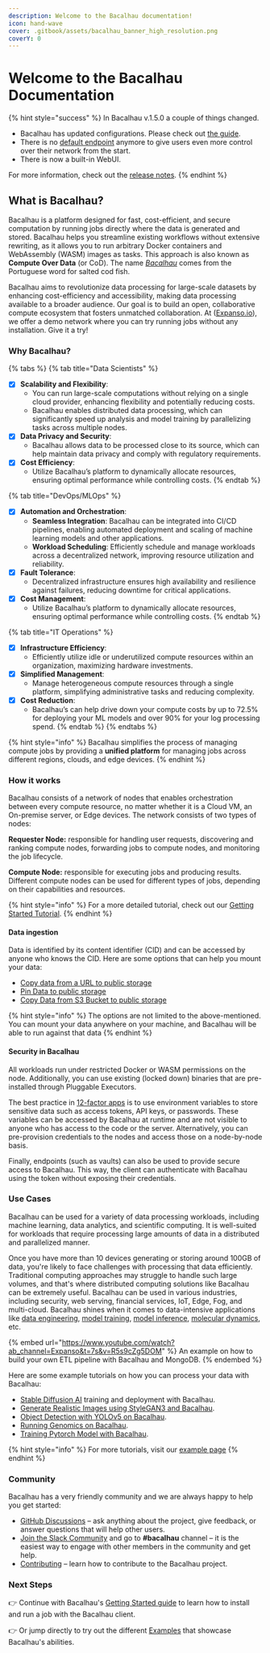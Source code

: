 ```yaml
---
description: Welcome to the Bacalhau documentation!
icon: hand-wave
cover: .gitbook/assets/bacalhau_banner_high_resolution.png
coverY: 0
---
```


# Welcome to the Bacalhau Documentation

{% hint style="success" %}
In Bacalhau v.1.5.0 a couple of things changed.

* Bacalhau has updated configurations. Please check out [the guide](guides/updated-configuration-management.md).
* There is no [default endpoint](help-and-faq/release-notes/v1.5.0-release-notes.md) anymore to give users even more control over their network from the start.
* There is now a built-in WebUI.

For more information, check out the [release notes](help-and-faq/release-notes/v1.5.0-release-notes.md).
{% endhint %}

## What is Bacalhau?

Bacalhau is a platform designed for fast, cost-efficient, and secure computation by running jobs directly where the data is generated and stored. Bacalhau helps you streamline existing workflows without extensive rewriting, as it allows you to run arbitrary Docker containers and WebAssembly (WASM) images as tasks. This approach is also known as **Compute Over Data** (or CoD). The name [_Bacalhau_](https://translate.google.com/?sl=pt\&tl=en\&text=bacalhau\&op=translate) comes from the Portuguese word for salted cod fish.

Bacalhau aims to revolutionize data processing for large-scale datasets by enhancing cost-efficiency and accessibility, making data processing available to a broader audience. Our goal is to build an open, collaborative compute ecosystem that fosters unmatched collaboration. At ([Expanso.io](https://expanso.io)), we offer a demo network where you can try running jobs without any installation. Give it a try!

### Why Bacalhau?

{% tabs %}
{% tab title="Data Scientists" %}
* [x] **Scalability and Flexibility**:
  * You can run large-scale computations without relying on a single cloud provider, enhancing flexibility and potentially reducing costs.
  * Bacalhau enables distributed data processing, which can significantly speed up analysis and model training by parallelizing tasks across multiple nodes.
* [x] **Data Privacy and Security**:
  * Bacalhau allows data to be processed close to its source, which can help maintain data privacy and comply with regulatory requirements.
* [x] **Cost Efficiency**:
  * Utilize Bacalhau’s platform to dynamically allocate resources, ensuring optimal performance while controlling costs.
{% endtab %}

{% tab title="DevOps/MLOps" %}
* [x] **Automation and Orchestration**:
  * **Seamless Integration**: Bacalhau can be integrated into CI/CD pipelines, enabling automated deployment and scaling of machine learning models and other applications.
  * **Workload Scheduling**: Efficiently schedule and manage workloads across a decentralized network, improving resource utilization and reliability.
* [x] **Fault Tolerance**:
  * Decentralized infrastructure ensures high availability and resilience against failures, reducing downtime for critical applications.
* [x] **Cost Management**:
  * Utilize Bacalhau’s platform to dynamically allocate resources, ensuring optimal performance while controlling costs.
{% endtab %}

{% tab title="IT Operations" %}
* [x] **Infrastructure Efficiency**:&#x20;
  * Efficiently utilize idle or underutilized compute resources within an organization, maximizing hardware investments.
* [x] **Simplified Management**:&#x20;
  * Manage heterogeneous compute resources through a single platform, simplifying administrative tasks and reducing complexity.
* [x] **Cost Reduction**:&#x20;
  * Bacalhau’s can help drive down your compute costs by up to 72.5% for deploying your ML models and over 90% for your log processing spend.
{% endtab %}
{% endtabs %}

{% hint style="info" %}
Bacalhau simplifies the process of managing compute jobs by providing a **unified platform** for managing jobs across different regions, clouds, and edge devices.
{% endhint %}

### How it works

Bacalhau consists of a network of nodes that enables orchestration between every compute resource, no matter whether it is a Cloud VM, an On-premise server, or Edge devices. The network consists of two types of nodes:

**Requester Node:** responsible for handling user requests, discovering and ranking compute nodes, forwarding jobs to compute nodes, and monitoring the job lifecycle.

**Compute Node:** responsible for executing jobs and producing results. Different compute nodes can be used for different types of jobs, depending on their capabilities and resources.

{% hint style="info" %}
For a more detailed tutorial, check out our [Getting Started Tutorial](broken-reference).
{% endhint %}

#### Data ingestion

Data is identified by its content identifier (CID) and can be accessed by anyone who knows the CID. Here are some options that can help you mount your data:

* [Copy data from a URL to public storage](setting-up/data-ingestion/from-url.md)
* [Pin Data to public storage](setting-up/data-ingestion/pin.md)
* [Copy Data from S3 Bucket to public storage](setting-up/data-ingestion/s3.md)

{% hint style="info" %}
The options are not limited to the above-mentioned. You can mount your data anywhere on your machine, and Bacalhau will be able to run against that data
{% endhint %}

#### Security in Bacalhau

All workloads run under restricted Docker or WASM permissions on the node. Additionally, you can use existing (locked down) binaries that are pre-installed through Pluggable Executors.

The best practice in [12-factor apps](https://12factor.net/) is to use environment variables to store sensitive data such as access tokens, API keys, or passwords. These variables can be accessed by Bacalhau at runtime and are not visible to anyone who has access to the code or the server. Alternatively, you can pre-provision credentials to the nodes and access those on a node-by-node basis.

Finally, endpoints (such as vaults) can also be used to provide secure access to Bacalhau. This way, the client can authenticate with Bacalhau using the token without exposing their credentials.

### Use Cases

Bacalhau can be used for a variety of data processing workloads, including machine learning, data analytics, and scientific computing. It is well-suited for workloads that require processing large amounts of data in a distributed and parallelized manner.

Once you have more than 10 devices generating or storing around 100GB of data, you're likely to face challenges with processing that data efficiently. Traditional computing approaches may struggle to handle such large volumes, and that's where distributed computing solutions like Bacalhau can be extremely useful. Bacalhau can be used in various industries, including security, web serving, financial services, IoT, Edge, Fog, and multi-cloud. Bacalhau shines when it comes to data-intensive applications like [data engineering](examples/data-engineering/), [model training](examples/model-training/), [model inference](examples/model-inference/), [molecular dynamics](examples/molecular-dynamics/), etc.

{% embed url="https://www.youtube.com/watch?ab_channel=Expanso&t=7s&v=R5s9cZg5DOM" %}
An example on how to build your own ETL pipeline with Bacalhau and MongoDB.
{% endembed %}

Here are some example tutorials on how you can process your data with Bacalhau:

* [Stable Diffusion AI](examples/model-inference/stable-diffusion-checkpoint-inference.md) training and deployment with Bacalhau.
* [Generate Realistic Images using StyleGAN3 and Bacalhau](examples/model-inference/generate-realistic-images-using-stylegan3-and-bacalhau.md).
* [Object Detection with YOLOv5 on Bacalhau](examples/model-inference/object-detection-with-yolov5-on-bacalhau.md).
* [Running Genomics on Bacalhau](examples/molecular-dynamics/genomics-data-generation.md).
* [Training Pytorch Model with Bacalhau](examples/model-training/training-pytorch-model-with-bacalhau.md).

{% hint style="info" %}
For more tutorials, visit our [example page](broken-reference)
{% endhint %}

### Community

Bacalhau has a very friendly community and we are always happy to help you get started:

* [GitHub Discussions](https://github.com/bacalhau-project/bacalhau/discussions) – ask anything about the project, give feedback, or answer questions that will help other users.
* [Join the Slack Community](https://bit.ly/bacalhau-project-slack) and go to **#bacalhau** channel – it is the easiest way to engage with other members in the community and get help.
* [Contributing](community/ways-to-contribute.md) – learn how to contribute to the Bacalhau project.

### Next Steps

👉 Continue with Bacalhau's [Getting Started guide](broken-reference) to learn how to install and run a job with the Bacalhau client.

👉 Or jump directly to try out the different [Examples](broken-reference) that showcase Bacalhau's abilities.
